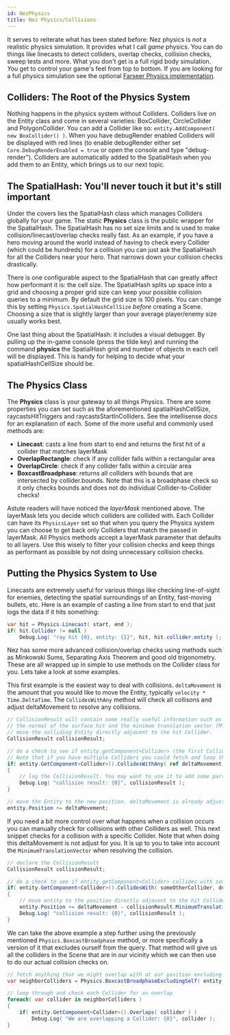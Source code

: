 ```yaml
---
id: NezPhysics
title: Nez Physics/Collisions
---
```


It serves to reiterate what has been stated before: Nez physics is *not* a realistic physics simulation. It provides what I call *game* physics. You can do things like linecasts to detect colliders, overlap checks, collision checks, sweep tests and more. What you don't get is a full rigid body simulation. *You* get to control your game's feel from top to bottom. If you are looking for a full physics simulation see the optional [Farseer Physics implementation](FarseerPhysics.md).



## Colliders: The Root of the Physics System
Nothing happens in the physics system without Colliders. Colliders live on the Entity class and come in several varieties: BoxCollider, CircleCollider and PolygonCollider. You can add a Collider like so: `entity.AddComponent( new BoxCollider() )`. When you have debugRender enabled Colliders will be displayed with red lines (to enable debugRender either set `Core.DebugRenderEnabled = true` or open the console and type "debug-render"). Colliders are automatically added to the SpatialHash when you add them to an Entity, which brings us to our next topic.



## The SpatialHash: You'll never touch it but it's still important
Under the covers lies the SpatialHash class which manages Colliders globally for your game. The static **Physics** class is the public wrapper for the SpatialHash. The SpatialHash has no set size limits and is used to make collision/linecast/overlap checks really fast. As an example, if you have a hero moving around the world instead of having to check every Collider (which could be hundreds) for a collision you can just ask the SpatialHash for all the Colliders near your hero. That narrows down your collision checks drastically.

There is one configurable aspect to the SpatialHash that can greatly affect how performant it is: the cell size. The SpatialHash splits up space into a grid and choosing a proper grid size can keep your possible collision queries to a minimum. By default the grid size is 100 pixels. You can change this by setting `Physics.SpatialHashCellSize` *before* creating a Scene. Choosing a size that is slightly larger than your average player/enemy size usually works best.

One last thing about the SpatialHash: it includes a visual debugger. By pulling up the in-game console (press the tilde key) and running the command **physics** the SpatialHash grid and number of objects in each cell will be displayed. This is handy for helping to decide what your spatialHashCellSize should be.



## The Physics Class
The **Physics** class is your gateway to all things Physics. There are some properties you can set such as the aforementioned spatialHashCellSize, raycastsHitTriggers and raycastsStartInColliders. See the intellisense docs for an explanation of each. Some of the more useful and commonly used methods are:

- **Linecast**: casts a line from start to end and returns the first hit of a collider that matches layerMask
- **OverlapRectangle**: check if any collider falls within a rectangular area
- **OverlapCircle**: check if any collider falls within a circular area
- **BoxcastBroadphase**: returns all colliders with bounds that are intersected by collider.bounds. Note that this is a broadphase check so it only checks bounds and does not do individual Collider-to-Collider checks!

Astute readers will have noticed the *layerMask* mentioned above. The layerMask lets you decide which colliders are collided with. Each Collider can have its `PhysicsLayer` set so that when you query the Physics system you can choose to get back only Colliders that match the passed in layerMask. All Physics methods accept a layerMask parameter that defaults to all layers. Use this wisely to filter your collision checks and keep things as performant as possible by not doing unnecessary collision checks.



## Putting the Physics System to Use
Linecasts are extremely useful for various things like checking line-of-sight for enemies, detecting the spatial surroundings of an Entity, fast-moving bullets, etc. Here is an example of casting a line from start to end that just logs the data if it hits something:

```csharp
var hit = Physics.Linecast( start, end );
if( hit.Collider != null )
	Debug.Log( "ray hit {0}, entity: {1}", hit, hit.collider.entity );
```

Nez has some more advanced collision/overlap checks using methods such as Minkowski Sums, Separating Axis Theorem and good old trigonometry. These are all wrapped up in simple to use methods on the Collider class for you. Lets take a look at some examples.

This first example is the easiest way to deal with collisions. `deltaMovement` is the amount that you would like to move the Entity, typically `velocity * Time.DeltaTime`. The `CollidesWithAny` method will check all collisons and adjust deltaMovement to resolve any collisions.

```csharp
// CollisionResult will contain some really useful information such as the Collider that was hit,
// the normal of the surface hit and the minimum translation vector (MTV). The MTV can be used to
// move the colliding Entity directly adjacent to the hit Collider.
CollisionResult collisionResult;

// do a check to see if entity.getComponent<Collider> (the first Collider on the Entity) collides with any other Colliders in the Scene
// Note that if you have multiple Colliders you could fetch and loop through them instead of only checking the first one.
if( entity.GetComponent<Collider>().CollidesWithAny( ref deltaMovement, out collisionResult ) )
{
	// log the CollisionResult. You may want to use it to add some particle effects or anything else relevant to your game.
	Debug.Log( "collision result: {0}", collisionResult );
}

// move the Entity to the new position. deltaMovement is already adjusted to resolve collisions for us.
entity.Position += deltaMovement;
```


If you need a bit more control over what happens when a collision occurs you can manually check for collisions with other Colliders as well. This next snippet checks for a collision with a specific Collider. Note that when doing this deltaMovement is not adjust for you. It is up to you to take into account the `MinimumTranslationVector` when resolving the collision.

```csharp
// declare the CollisionResult
CollisionResult collisionResult;

// do a check to see if entity.getComponent<Collider> collides with someOtherCollider
if( entity.GetComponent<Collider>().CollidesWith( someOtherCollider, deltaMovement, out collisionResult ) )
{
	// move entity to the position directly adjacent to the hit Collider then log the CollisionResult
	entity.Position += deltaMovement - collisionResult.MinimumTranslationVector;
	Debug.Log( "collision result: {0}", collisionResult );
}
```

We can take the above example a step further using the previously mentioned `Physics.BoxcastBroadphase` method, or more specifically a version of it that excludes ourself from the query. That method will give us all the colliders in the Scene that are in our vicinity which we can then use to do our actual collision checks on.

```csharp
// fetch anything that we might overlap with at our position excluding ourself. We don't care about ourself here.
var neighborColliders = Physics.BoxcastBroadphaseExcludingSelf( entity.GetComponent<Collider>() );

// loop through and check each Collider for an overlap
foreach( var collider in neighborColliders )
{
	if( entity.GetComponent<Collider>().Overlaps( collider ) )
		Debug.Log( "We are overlapping a Collider: {0}", collider );
}
```

